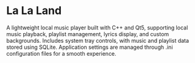 # La La Land
A lightweight local music player built with C++ and Qt5, supporting local music playback, playlist management, lyrics display, and custom backgrounds. Includes system tray controls, with music and playlist data stored using SQLite. Application settings are managed through .ini configuration files for a smooth experience.
